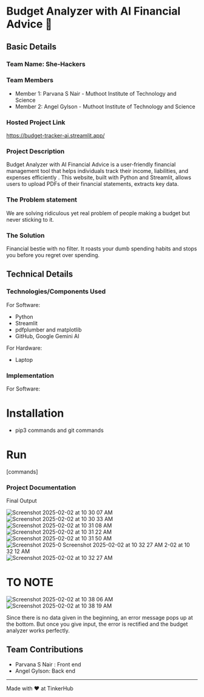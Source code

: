 # Budget Analyzer with AI Financial Advice 🎯


## Basic Details
### Team Name: She-Hackers


### Team Members
- Member 1: Parvana S Nair - Muthoot Institute of Technology and Science
- Member 2: Angel Gylson - Muthoot Institute of Technology and Science
  

### Hosted Project Link
https://budget-tracker-ai.streamlit.app/

### Project Description
Budget Analyzer with AI Financial Advice is a user-friendly financial management tool that helps individuals track their income, liabilities, and expenses efficiently . This website, built with Python and Streamlit, allows users to upload PDFs of their financial statements, extracts key data.

### The Problem statement
We are solving ridiculous yet real problem of people making a budget but never sticking to it. 

### The Solution
Financial bestie with no filter. It roasts your dumb spending habits and stops you before you regret over spending.

## Technical Details
### Technologies/Components Used
For Software:
- Python 
- Streamlit
- pdfplumber and  matplotlib
- GitHub, Google Gemini AI

For Hardware:
- Laptop


### Implementation
For Software:
# Installation
- pip3 commands and git commands

# Run
[commands]

### Project Documentation
Final Output

![Screenshot 2025-02-02 at 10 30 07 AM](https://github.com/user-attachments/assets/0b9c632e-1493-4e2c-a0f6-64577ccda8ba)
![Screenshot 2025-02-02 at 10 30 33 AM](https://github.com/user-attachments/assets/de42f86c-287f-48e2-b271-6db5fd563ddb)
![Screenshot 2025-02-02 at 10 31 08 AM](https://github.com/user-attachments/assets/738a0929-b3ea-43db-bea4-ffba6a1fe21f)
![Screenshot 2025-02-02 at 10 31 22 AM](https://github.com/user-attachments/assets/51afaf3b-e140-4980-bbc5-29ac5495943f)
![Screenshot 2025-02-02 at 10 31 50 AM](https://github.com/user-attachments/assets/a852b2d1-fec9-4d01-a22b-028214a9fd1c)
![Screenshot 2025-0
![Screenshot 2025-02-02 at 10 32 27 AM](https://github.com/user-attachments/assets/d7501a91-5578-422a-bb02-69210d85b1bf)
2-02 at 10 32 12 AM](https://github.com/user-attachments/assets/4dd2e134-2fae-4411-af30-8b6fd810b369)
![Screenshot 2025-02-02 at 10 32 27 AM](https://github.com/user-attachments/assets/7dfb3ec8-9a2f-4fe2-b706-5d93547a6b77)


# TO NOTE
![Screenshot 2025-02-02 at 10 38 06 AM](https://github.com/user-attachments/assets/228eed44-0791-4597-9909-56e86e07f0bf)
![Screenshot 2025-02-02 at 10 38 19 AM](https://github.com/user-attachments/assets/f5316d95-aaae-43e2-b116-a2d16be0dc83)

Since there is no data given in the beginning, an error message pops up at the bottom. But once you give input, the error is rectified and the budget analyzer works perfectly. 

## Team Contributions
- Parvana S Nair : Front end 
- Angel Gylson: Back end 

---
Made with ❤️ at TinkerHub

